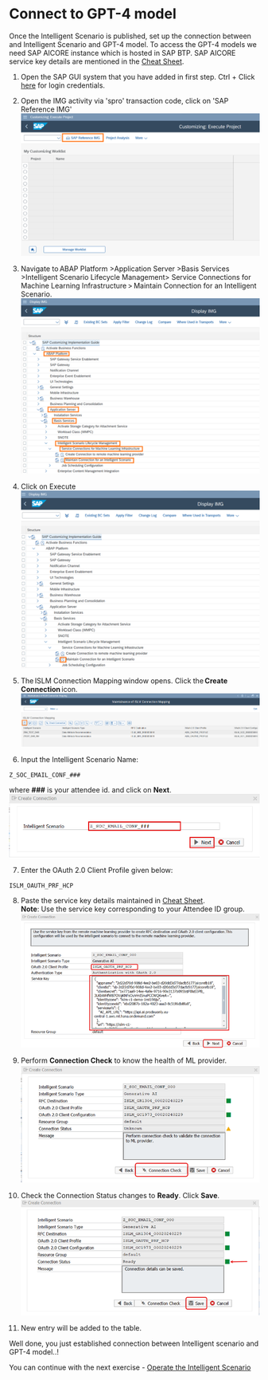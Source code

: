 # Connect to GPT-4 model
Once the Intelligent Scenario is published, set up the connection between and Intelligent Scenario and GPT-4 model.
To access the GPT-4 models we need SAP AICORE instance which is hosted in SAP BTP.
SAP AICORE service key details are mentioned in the [Cheat Sheet](cheat_sheet.md).




1. Open the SAP GUI system that you have added in first step. Ctrl + Click [here](cheat_sheet.md) for login credentials.
   
2. Open the IMG activity via 'spro' transaction code, click on 'SAP Reference IMG'
![](images/spro.png)
     
3. Navigate to ABAP Platform >Application Server >Basis Services >Intelligent Scenario Lifecycle Management> Service Connections for Machine Learning Infrastructure > Maintain Connection for an Intelligent Scenario. 
![](images/spro_maintain_connection.png)
    

4. Click on Execute 
![](images/spro_execute.png)

   
5. The ISLM Connection Mapping window opens. Click the **Create Connection** icon.
![](images/connection_map.png)
     
6.  Input the Intelligent Scenario Name:
```
Z_SOC_EMAIL_CONF_###
```
where **###** is your attendee id. and click on **Next**.
![](images/connection_change_scn_name.png)
    

7. Enter the OAuth 2.0 Client Profile given below:
```
ISLM_OAUTH_PRF_HCP
```
    
8. Paste the service key details maintained in [Cheat Sheet](cheat_sheet.md).                                                                                 
**Note**: Use the service key corresponding to your Attendee ID group.
   ![](images/create_connection.png)
    

8. Perform **Connection Check** to know the health of ML provider.
![](images/check_connection.png)
    
9. Check the Connection Status changes to **Ready**. Click **Save**. 
![](images/save_connection.png)                               

10. New entry will be added to the table.

Well done, you just established connection between Intelligent scenario and GPT-4 model..!

You can continue with the next exercise - [Operate the Intelligent Scenario](Operate.md)
